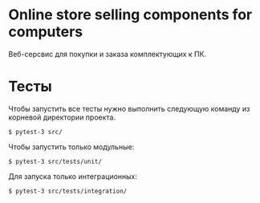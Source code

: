 # Online store selling components for computers

Веб-серсвис для покупки и заказа комплектующих к ПК.

# Тесты

Чтобы запустить все тесты нужно выполнить следующую команду из корневой директории проекта.

```$ pytest-3 src/```

Чтобы запустить только модульные:

```$ pytest-3 src/tests/unit/```

Для запуска только интеграционных:

```$ pytest-3 src/tests/integration/```
